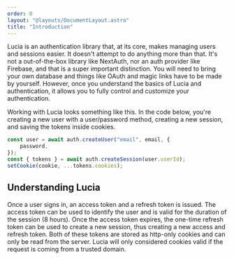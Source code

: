 ```yaml
---
order: 0
layout: "@layouts/DocumentLayout.astro"
title: "Introduction"
---
```


Lucia is an authentication library that, at its core, makes managing users and sessions easier. It doesn't attempt to do anything more than that. It's not a out-of-the-box library like NextAuth, nor an auth provider like Firebase, and that is a super important distinction. You will need to bring your own database and things like OAuth and magic links have to be made by yourself. However, once you understand the basics of Lucia and authentication, it allows you to fully control and customize your authentication.

Working with Lucia looks something like this. In the code below, you're creating a new user with a user/password method, creating a new session, and saving the tokens inside cookies.

```ts
const user = await auth.createUser("email", email, {
    password,
});
const { tokens } = await auth.createSession(user.userId);
setCookie(cookie, ...tokens.cookies);
```

## Understanding Lucia

Once a user signs in, an access token and a refresh token is issued. The access token can be used to identify the user and is valid for the duration of the session (8 hours). Once the access token expires, the one-time refresh token can be used to create a new session, thus creating a new access and refresh token. Both of these tokens are stored as http-only cookies and can only be read from the server. Lucia will only considered cookies valid if the request is coming from a trusted domain.
